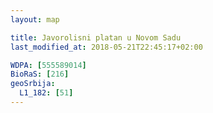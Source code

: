 ```yaml
---
layout: map

title: Javorolisni platan u Novom Sadu
last_modified_at: 2018-05-21T22:45:17+02:00

WDPA: [555589014]
BioRaS: [216]
geoSrbija:
  L1_182: [51]
---
```

